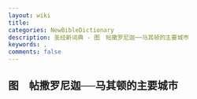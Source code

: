 ```yaml
---
layout: wiki
title: 
categories: NewBibleDictionary
description: 圣经新词典 - 图　帖撒罗尼迦──马其顿的主要城巿
keywords: , 
comments: false
---
```


## 图　帖撒罗尼迦──马其顿的主要城巿












